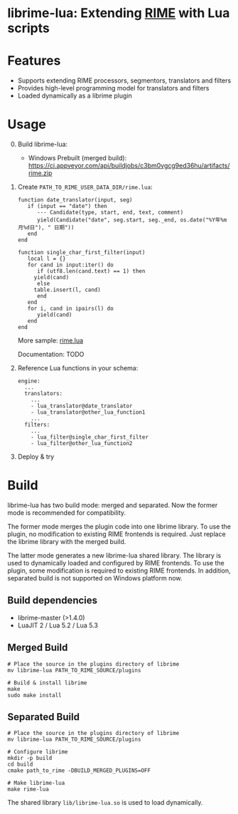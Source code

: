 # librime-lua: Extending [RIME](https://rime.im) with Lua scripts

Features
===
 - Supports extending RIME processors, segmentors, translators and filters
 - Provides high-level programming model for translators and filters
 - Loaded dynamically as a librime plugin

Usage
===
0. Build librime-lua:

    - Windows Prebuilt (merged build): https://ci.appveyor.com/api/buildjobs/c3bm0vgcg9ed36hu/artifacts/rime.zip

1. Create `PATH_TO_RIME_USER_DATA_DIR/rime.lua`:

    ```
    function date_translator(input, seg)
       if (input == "date") then
          --- Candidate(type, start, end, text, comment)
          yield(Candidate("date", seg.start, seg._end, os.date("%Y年%m月%d日"), " 日期"))
       end
    end
    
    function single_char_first_filter(input)
       local l = {}
       for cand in input:iter() do
          if (utf8.len(cand.text) == 1) then
	     yield(cand)
          else
	     table.insert(l, cand)
          end
       end
       for i, cand in ipairs(l) do
          yield(cand)
       end
    end
    ```

    More sample: [rime.lua](https://github.com/hchunhui/librime-lua/tree/master/sample/rime.lua)

    Documentation: TODO

2. Reference Lua functions in your schema:

    ```
    engine:
      ...
      translators:
        ...
        - lua_translator@date_translator
        - lua_translator@other_lua_function1
        ...
      filters:
        ...
        - lua_filter@single_char_first_filter
        - lua_filter@other_lua_function2
    ```

3. Deploy & try


Build
===
librime-lua has two build mode: merged and separated.
Now the former mode is recommended for compatibility.

The former mode merges the plugin code into one librime library.
To use the plugin, no modification to existing RIME frontends is required.
Just replace the librime library with the merged build.

The latter mode generates a new librime-lua shared library.
The library is used to dynamically loaded and configured by RIME frontends.
To use the plugin, some modification is required to existing RIME frontends.
In addition, separated build is not supported on Windows platform now.

Build dependencies
---
  - librime-master (>1.4.0)
  - LuaJIT 2 / Lua 5.2 / Lua 5.3

Merged Build
---
```
# Place the source in the plugins directory of librime
mv librime-lua PATH_TO_RIME_SOURCE/plugins

# Build & install librime
make
sudo make install
```

Separated Build
---
```
# Place the source in the plugins directory of librime
mv librime-lua PATH_TO_RIME_SOURCE/plugins

# Configure librime
mkdir -p build
cd build
cmake path_to_rime -DBUILD_MERGED_PLUGINS=OFF

# Make librime-lua
make rime-lua
```

The shared library `lib/librime-lua.so` is used to load dynamically.
